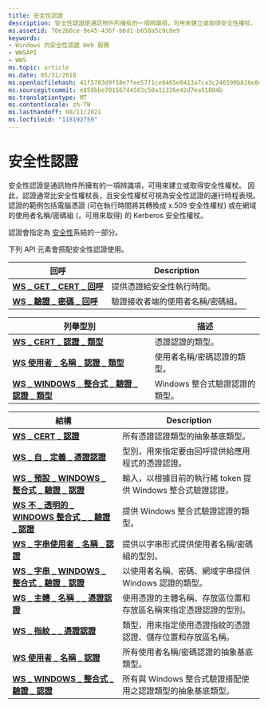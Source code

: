 ```yaml
---
title: 安全性認證
description: 安全性認證是通訊物件所擁有的一項辨識項，可用來建立或取得安全性權杖。
ms.assetid: 70e260ce-9e45-436f-b6d1-b650a5c9c0e9
keywords:
- Windows 的安全性認證 Web 服務
- WWSAPI
- WWS
ms.topic: article
ms.date: 05/31/2018
ms.openlocfilehash: 41f5703d9f58e7fee57f1ce8465e0413a7ca3c246590b816e84f7419e80f6efb
ms.sourcegitcommit: e858bbe701567d4583c50a11326e42d7ea51804b
ms.translationtype: MT
ms.contentlocale: zh-TW
ms.lasthandoff: 08/11/2021
ms.locfileid: "118192759"
---
```

# <a name="security-credentials"></a>安全性認證

安全性認證是通訊物件所擁有的一項辨識項，可用來建立或取得安全性權杖。 因此，認證通常比安全性權杖長，且安全性權杖可視為安全性認證的運行時程表現。 認證的範例包括電腦憑證 (可在執行時間將其轉換成 x.509 安全性權杖) 或在網域的使用者名稱/密碼組 (，可用來取得) 的 Kerberos 安全性權杖。


認證會指定為 [安全性](security-bindings.md)系結的一部分。

下列 API 元素會搭配安全性認證使用。

| 回呼                                                                  | Description                                              |
|---------------------------------------------------------------------------|----------------------------------------------------------|
| [**WS \_ GET \_ CERT \_ 回呼**](/windows/desktop/api/WebServices/nc-webservices-ws_get_cert_callback)                   | 提供憑證給安全性執行時間。          |
| [**WS \_ 驗證 \_ 密碼 \_ 回呼**](/windows/desktop/api/WebServices/nc-webservices-ws_validate_password_callback) | 驗證接收者端的使用者名稱/密碼組。 |



 



| 列舉型別                                                                                           | 描述                                                   |
|-------------------------------------------------------------------------------------------------------|---------------------------------------------------------------|
| [**WS \_ CERT \_ 認證 \_ 類型**](/windows/desktop/api/WebServices/ne-webservices-ws_cert_credential_type)                                         | 憑證認證的類型。                       |
| [**WS 使用者 \_ 名稱 \_ 認證 \_ 類型**](/windows/desktop/api/WebServices/ne-webservices-ws_username_credential_type)                                 | 使用者名稱/密碼認證的類型。                 |
| [**WS \_ WINDOWS \_ 整合式 \_ 驗證 \_ 認證 \_ 類型**](/windows/desktop/api/WebServices/ne-webservices-ws_windows_integrated_auth_credential_type) | Windows 整合式驗證認證的類型。 |



 



| 結構                                                                                                   | Description                                                                                                           |
|-------------------------------------------------------------------------------------------------------------|-----------------------------------------------------------------------------------------------------------------------|
| [**WS \_ CERT \_ 認證**](/windows/desktop/api/WebServices/ns-webservices-ws_cert_credential)                                                          | 所有憑證認證類型的抽象基底類型。                                                          |
| [**WS \_ 自 \_ 定義 \_ 憑證認證**](/windows/desktop/api/WebServices/ns-webservices-ws_custom_cert_credential)                                           | 型別，用來指定要由回呼提供給應用程式的憑證認證。             |
| [**WS \_ 預設 \_ WINDOWS \_ 整合式 \_ 驗證 \_ 認證**](/windows/desktop/api/WebServices/ns-webservices-ws_default_windows_integrated_auth_credential) | 輸入，以根據目前的執行緒 token 提供 Windows 整合式驗證認證。                  |
| [**WS 不 \_ 透明的 \_ WINDOWS 整合式 \_ \_ 驗證 \_ 認證**](/windows/desktop/api/WebServices/ns-webservices-ws_opaque_windows_integrated_auth_credential)   | 提供 Windows 整合式驗證認證的類型。                                                    |
| [**WS \_ 字串使用者 \_ 名稱 \_ 認證**](/windows/desktop/api/WebServices/ns-webservices-ws_string_username_credential)                                   | 提供以字串形式提供使用者名稱/密碼組的型別。                                                           |
| [**WS \_ 字串 \_ WINDOWS \_ 整合式 \_ 驗證 \_ 認證**](/windows/desktop/api/WebServices/ns-webservices-ws_string_windows_integrated_auth_credential)   | 以使用者名稱、密碼、網域字串提供 Windows 認證的類型。                                        |
| [**WS \_ 主體 \_ 名稱 \_ \_ 憑證認證**](/windows/desktop/api/WebServices/ns-webservices-ws_subject_name_cert_credential)                              | 使用憑證的主體名稱、存放區位置和存放區名稱來指定憑證認證的型別。 |
| [**WS \_ 指紋 \_ \_ 憑證認證**](/windows/desktop/api/WebServices/ns-webservices-ws_thumbprint_cert_credential)                                   | 類型，用來指定使用憑證指紋的憑證認證、儲存位置和存放區名稱。   |
| [**WS 使用者 \_ 名稱 \_ 認證**](/windows/desktop/api/WebServices/ns-webservices-ws_username_credential)                                                  | 所有使用者名稱/密碼認證的抽象基底類型。                                                         |
| [**WS \_ WINDOWS \_ 整合式 \_ 驗證 \_ 認證**](/windows/desktop/api/WebServices/ns-webservices-ws_windows_integrated_auth_credential)                  | 所有與 Windows 整合式驗證搭配使用之認證類型的抽象基底類型。                          |



 

 

 




